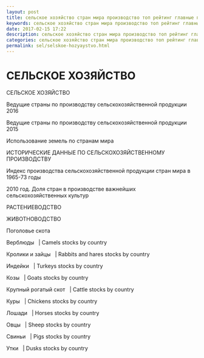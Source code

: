 ```yaml
---
layout: post
title: сельское хозяйство стран мира производство топ рейтинг главные производители
keywords: сельское хозяйство стран мира производство топ рейтинг главные производители
date: 2017-02-15 17:22
description: сельское хозяйство стран мира производство топ рейтинг главные производители
categories: сельское хозяйство стран мира производство топ рейтинг главные производители
permalink: sel/selskoe-hozyaystvo.html
---
```


# СЕЛЬСКОЕ ХОЗЯЙСТВО



СЕЛЬСКОЕ ХОЗЯЙСТВО


Ведущие страны по производству сельскохозяйственной продукции 2016


Ведущие страны по производству сельскохозяйственной продукции 2015


Использование земель по странам мира


ИСТОРИЧЕСКИЕ ДАННЫЕ ПО СЕЛЬСКОХОЗЯЙСТВЕННОМУ ПРОИЗВОДСТВУ


Индекс производства сельскохозяйственной продукции стран мира в 1965-73 годы


2010 год. Доля стран в производстве важнейших сельскохозяйственных культур


РАСТЕНИЕВОДСТВО

	

ЖИВОТНОВОДСТВО
	

Поголовье скота
		

Верблюды
	  |
Camels stocks by country
		

Кролики и зайцы
  |
Rabbits and hares stocks by country
	

Индейки
  |
Turkeys stocks by country
				

Козы
  |
Goats stocks by country
		

Крупный рогатый скот
	  |
Cattle stocks by country
			

Куры
  |
Chickens stocks by country
				

Лошади
  |
Horses stocks by country
				

Овцы
  |
Sheep stocks by country
		

Свиньи
  |
Pigs stocks by country
				

Утки
  |
Dusks stocks by country
	
				

	

			
			

	

	
